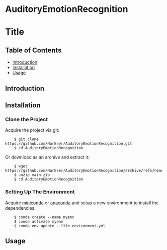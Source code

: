 # AuditoryEmotionRecognition

# Title


## Table of Contents
- [Introduction](#introduction)
- [Installation](#installation)
- [Usage](#usage)

## Introduction 

## Installation

### Clone the Project
Acquire the project via git:

        $ git clone https://github.com/NurEser/AuditoryEmotionRecognition.git
        $ cd AuditoryEmotionRecognition
        
Or download as an archive and extract it:

        $ wget https://github.com/NurEser/AuditoryEmotionRecognition/archive/refs/heads/main.zip
        $ unzip main.zip
        $ cd AuditoryEmotionRecognition
        
### Setting Up The Environment
Acquire [miniconda](https://docs.conda.io/projects/miniconda/en/latest/miniconda-install.html) or [anaconda](https://docs.anaconda.com/free/anaconda/install/index.html) and setup a new environment to install the dependencies.

        $ conda create --name myenv
        $ conda activate myenv
        $ conda env update --file environment.yml
        
## Usage
